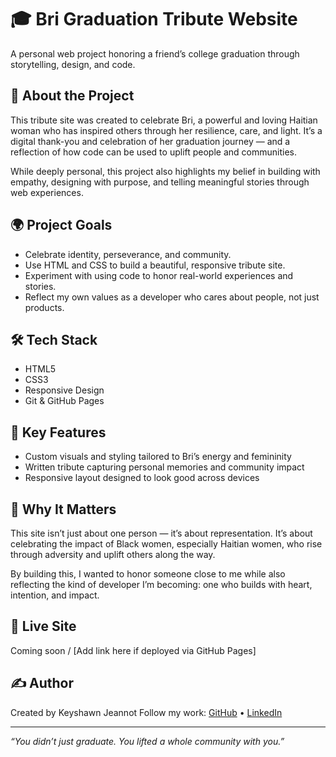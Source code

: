# 🎓 Bri Graduation Tribute Website

A personal web project honoring a friend’s college graduation through storytelling, design, and code.

## 📖 About the Project

This tribute site was created to celebrate Bri, a powerful and loving Haitian woman who has inspired others through her resilience, care, and light. It’s a digital thank-you and celebration of her graduation journey — and a reflection of how code can be used to uplift people and communities.

While deeply personal, this project also highlights my belief in building with empathy, designing with purpose, and telling meaningful stories through web experiences.

## 🌍 Project Goals

- Celebrate identity, perseverance, and community.
- Use HTML and CSS to build a beautiful, responsive tribute site.
- Experiment with using code to honor real-world experiences and stories.
- Reflect my own values as a developer who cares about people, not just products.

## 🛠️ Tech Stack

- HTML5  
- CSS3  
- Responsive Design  
- Git & GitHub Pages

## 📸 Key Features

- Custom visuals and styling tailored to Bri’s energy and femininity
- Written tribute capturing personal memories and community impact
- Responsive layout designed to look good across devices

## 🙌 Why It Matters

This site isn’t just about one person — it’s about representation. It’s about celebrating the impact of Black women, especially Haitian women, who rise through adversity and uplift others along the way. 

By building this, I wanted to honor someone close to me while also reflecting the kind of developer I’m becoming: one who builds with heart, intention, and impact.

## 🔗 Live Site

Coming soon / [Add link here if deployed via GitHub Pages]

## ✍️ Author

Created by Keyshawn Jeannot 
Follow my work: [GitHub](https://github.com/your-username) • [LinkedIn](https://linkedin.com/in/your-profile)

---

*“You didn’t just graduate. You lifted a whole community with you.”*
